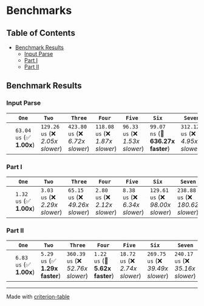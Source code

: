 # Benchmarks

## Table of Contents

- [Benchmark Results](#benchmark-results)
    - [Input Parse ](#input-parse-)
    - [Part I ](#part-i-)
    - [Part II ](#part-ii-)

## Benchmark Results

### Input Parse 

|        | ` One`                   | ` Two`                           | ` Three`                         | ` Four`                          | ` Five`                         | ` Six`                            | ` Seven`                         | ` Eight`                        | ` Nine`                          | ` Ten`                           |
|:-------|:-------------------------|:---------------------------------|:---------------------------------|:---------------------------------|:--------------------------------|:----------------------------------|:---------------------------------|:--------------------------------|:---------------------------------|:-------------------------------- |
|        | `63.04 us` (✅ **1.00x**) | `129.26 us` (❌ *2.05x slower*)   | `423.80 us` (❌ *6.72x slower*)   | `118.08 us` (❌ *1.87x slower*)   | `96.33 us` (❌ *1.53x slower*)   | `99.07 ns` (🚀 **636.27x faster**) | `312.12 us` (❌ *4.95x slower*)   | `67.02 us` (✅ **1.06x slower**) | `178.49 us` (❌ *2.83x slower*)   | `4.31 us` (🚀 **14.62x faster**)  |

### Part I 

|        | ` One`                  | ` Two`                         | ` Three`                         | ` Four`                        | ` Five`                        | ` Six`                            | ` Seven`                           | ` Eight`                           | ` Nine`                            | ` Ten`                          |
|:-------|:------------------------|:-------------------------------|:---------------------------------|:-------------------------------|:-------------------------------|:----------------------------------|:-----------------------------------|:-----------------------------------|:-----------------------------------|:------------------------------- |
|        | `1.32 us` (✅ **1.00x**) | `3.03 us` (❌ *2.29x slower*)   | `65.15 us` (❌ *49.26x slower*)   | `2.80 us` (❌ *2.12x slower*)   | `8.38 us` (❌ *6.34x slower*)   | `129.61 us` (❌ *98.00x slower*)   | `238.88 us` (❌ *180.62x slower*)   | `524.85 us` (❌ *396.85x slower*)   | `363.08 us` (❌ *274.53x slower*)   | `5.15 us` (❌ *3.89x slower*)    |

### Part II 

|        | ` One`                  | ` Two`                         | ` Three`                          | ` Four`                        | ` Five`                         | ` Six`                            | ` Seven`                          | ` Eight`                           | ` Nine`                            | ` Ten`                            |
|:-------|:------------------------|:-------------------------------|:----------------------------------|:-------------------------------|:--------------------------------|:----------------------------------|:----------------------------------|:-----------------------------------|:-----------------------------------|:--------------------------------- |
|        | `6.83 us` (✅ **1.00x**) | `5.29 us` (✅ **1.29x faster**) | `360.39 us` (❌ *52.76x slower*)   | `1.22 us` (🚀 **5.62x faster**) | `18.72 us` (❌ *2.74x slower*)   | `269.75 us` (❌ *39.49x slower*)   | `240.17 us` (❌ *35.16x slower*)   | `727.44 us` (❌ *106.49x slower*)   | `762.65 us` (❌ *111.65x slower*)   | `70.78 us` (❌ *10.36x slower*)    |

---
Made with [criterion-table](https://github.com/nu11ptr/criterion-table)


